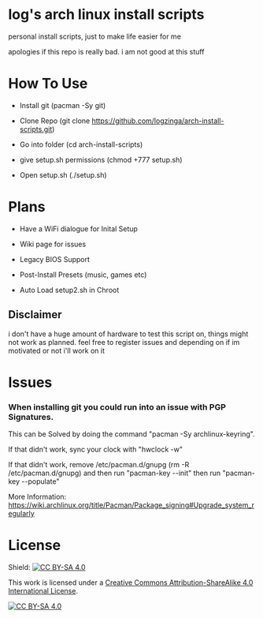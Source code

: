 # log's arch linux install scripts
personal install scripts, just to make life easier for me

apologies if this repo is really bad. i am not good at this stuff

# How To Use

* Install git (pacman -Sy git)

* Clone Repo (git clone https://github.com/logzinga/arch-install-scripts.git)

* Go into folder (cd arch-install-scripts)

* give setup.sh permissions (chmod +777 setup.sh)

* Open setup.sh (./setup.sh)

# Plans
* Have a WiFi dialogue for Inital Setup

* Wiki page for issues

* Legacy BIOS Support

* Post-Install Presets (music, games etc)

* Auto Load setup2.sh in Chroot

## Disclaimer

i don't have a huge amount of hardware to test this script on, things might not work as planned. feel free to register issues and depending on if im motivated or not i'll work on it

# Issues

### When installing git you could run into an issue with PGP Signatures.

This can be Solved by doing the command "pacman -Sy archlinux-keyring".

If that didn't work, sync your clock with "hwclock -w"

If that didn't work, remove /etc/pacman.d/gnupg (rm -R /etc/pacman.d/gnupg) and then run "pacman-key --init" then run "pacman-key --populate"

More Information: https://wiki.archlinux.org/title/Pacman/Package_signing#Upgrade_system_regularly

# License

Shield: [![CC BY-SA 4.0][cc-by-sa-shield]][cc-by-sa]

This work is licensed under a
[Creative Commons Attribution-ShareAlike 4.0 International License][cc-by-sa].

[![CC BY-SA 4.0][cc-by-sa-image]][cc-by-sa]

[cc-by-sa]: http://creativecommons.org/licenses/by-sa/4.0/
[cc-by-sa-image]: https://licensebuttons.net/l/by-sa/4.0/88x31.png
[cc-by-sa-shield]: https://img.shields.io/badge/License-CC%20BY--SA%204.0-lightgrey.svg
